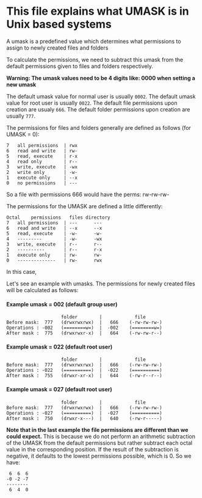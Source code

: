 # This file explains what UMASK is in Unix based systems

A umask is a predefined value which determines what permissions to assign to newly created files and folders

To calculate the permissions, we need to subtract this umask from the default
permissions given to files and folders respectively.

**Warning: The umask values need to be 4 digits like: 0000 when setting a new umask**

The default umask value for normal user is usually `0002`. 
The default umask value for root user is usually `0022`.
The default file permissions upon creation are usualy `666`.
The default folder permissions upon creation are usually `777`.

The permissions for files and folders generally are defined as follows (for UMASK = 0):
```
7   all permissions  | rwx
6   read and write   | rw-
5   read, execute    | r-x 
4   read only        | r--
3   write, execute   | -wx 
2   write only       | -w-
1   execute only     | --x
0   no permissions   | ---
```
So a file with permissions 666 would have the perms: rw-rw-rw-


The permissions for the UMASK are defined a little differently:
```
Octal    permissions   files directory
7   all permissions  | ---      ---
6   read and write   | --x      --x
5   read, execute    | -w-      -w-
4   ---------        | -w-      -wx
3   write, execute   | r--      r--
2   ----------       | r--      r-x
1   execute only     | rw-      rw-
0   --------------   | rw-      rwx
```
In this case, 


Let's see an example with umasks. The permissions for newly created files will be calculated as follows:

#### Example umask = 002 (default group user)
```
                    folder        |            file
Before mask:  777   (drwxrwxrwx)  |   666    (-rw-rw-rw-) 
Operations : -002   (========w=)  |  -002    (========w=) 
After mask :  775   (drwxrwxr-x)  |   664    (-rw-rw-r--) 
```

#### Example umask = 022 (default root user)
```
                    folder        |            file
Before mask:  777   (drwxrwxrwx)  |   666    (-rw-rw-rw-)   
Operations : -022   (==========)  |  -022    (==========)   
After mask :  755   (drwxr-xr-x)  |   644    (-rw-r--r--)    
```

#### Example umask = 027 (default root user)
```
                    folder        |            file
Before mask:  777   (drwxrwxrwx)  |   666    (-rw-rw-rw-)   
Operations : -027   (==========)  |  -027    (==========)   
After mask :  750   (drwxr-x---)  |   640    (-rw-r-----)    
```

**Note that in the last example the file permissions are different than we could expect.** This is because we do not perform an arithmetic subtraction of the UMASK from the default permissions but rather subtract each octal value in the corresponding position. If the result of the subtraction is negative, it defaults to the lowest permissions possible, which is 0. So we have:
```
 6  6  6
-0 -2 -7
--------
 6  4  0
``` 
